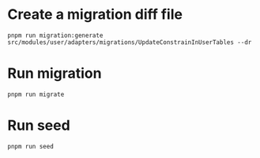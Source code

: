 # Create a migration diff file

`pnpm run migration:generate src/modules/user/adapters/migrations/UpdateConstrainInUserTables --dr`

# Run migration

`pnpm run migrate`

# Run seed

`pnpm run seed`
